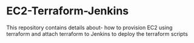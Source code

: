 # EC2-Terraform-Jenkins
This repository contains details about- how to provision EC2 using terraform and attach terraform to Jenkins to deploy the terraform scripts
